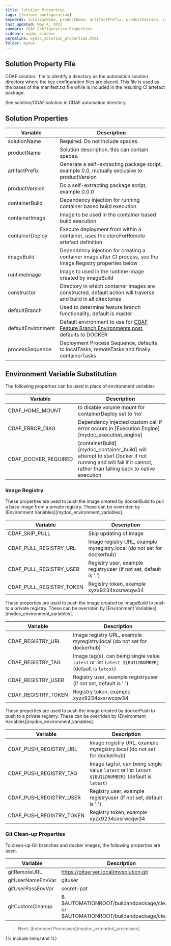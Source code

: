 ```yaml
---
title: Solution Properties
tags: [feature_configuration]
keywords: solutionName, productName, artifactPrefix, productVersion, containerBuild, containerImage, containerDeploy, imageBuild, runtimeImage, constructor, defaultBranch, defaultEnvironment, processSequence, CDAF_HOME_MOUNT, CDAF_ERROR_DIAG, CDAF_DOCKER_REQUIRED, CDAF_SKIP_PULL, CDAF_PULL_REGISTRY_URL, CDAF_PULL_REGISTRY_USER, CDAF_PULL_REGISTRY_TOKEN, CDAF_REGISTRY_URL, CDAF_REGISTRY_TAG, CDAF_REGISTRY_USER, CDAF_REGISTRY_TOKEN, CDAF_PULL_REGISTRY_URL, CDAF_PULL_REGISTRY_TAG, CDAF_PULL_REGISTRY_USER, CDAF_PULL_REGISTRY_TOKEN, gitRemoteURL, gitUserNameEnvVar, gitUserPassEnvVar, gitCustomCleanup
last_updated: May 4, 2022
summary: CDAF Configuration Properties.
sidebar: mydoc_sidebar
permalink: mydoc_solution_properties.html
folder: mydoc
---
```


## Solution Property File

CDAF.solution : file to identify a directory as the automation solution directory where the key configuration files are placed. This file is used as the bases of the manifest.txt file while is included in the resulting CI artefact package.

See solution/CDAF.solution in CDAF automation directory.

## Solution Properties

| Variable                  | Description
|---------------------------|------------
| solutionName              | Required. Do not include spaces.
| productName               | Solution description, this can contain spaces.
| artifactPrefix            | Generate a self-extracting package script, example 0.0, mutually exclusive to productVersion
| productVersion            | Do a self-extracting package script, example 0.0.0
| containerBuild            | Dependency injection for running container based build execution
| containerImage            | Image to be used in the container based build execution
| containerDeploy           | Execute deployment from within a container, uses the storeForRemote artefact definition
| imageBuild                | Dependency injection for creating a container image after CI process, see the Image Registry properties below
| runtimeImage              | Image to used in the runtime image created by imageBuild
| constructor               | Directory in which container images are constructed, default action will traverse and build in all directories
| defaultBranch             | Used to determine feature branch functionality, default is master
| defaultEnvironment        | Default environment to use for [CDAF Feature Branch Environments post](https://blog.cdaf.io/posts/2022-02-20-feature-branch-environments/), defaults to DOCKER
| processSequence           | Deployment Process Sequence, defaults to localTasks, remoteTasks and finally containerTasks

## Environment Variable Substitution

The following properties can be used in place of environment variables 

| Variable                  | Description
|---------------------------|------------
| CDAF_HOME_MOUNT           | to disable volume mount for containerDeploy set to 'no'
| CDAF_ERROR_DIAG           | Dependency injected custom call if error occurs in [Execution Engine][mydoc_execution_engine]
| CDAF_DOCKER_REQUIRED      | [containerBuild][mydoc_container_build] will attempt to start Docker if not running and will fail if it cannot, rather than falling back to native execution

### Image Registry

These properties are used to push the image created by dockerBuild to pull a base image from a private registry. These can be overriden by [Environment Variables][mydoc_environment_variables].

| Variable                  | Description
|---------------------------|------------
| CDAF_SKIP_PULL            | Skip updating of image
| CDAF_PULL_REGISTRY_URL    | Image registry URL, example myregistry.local (do not set for dockerhub)
| CDAF_PULL_REGISTRY_USER   | Registry user, example registryuser (if not set, default is '.')
| CDAF_PULL_REGISTRY_TOKEN  | Registry token, example xyzx9234sxsrwcqw34

These properties are used to push the image created by imageBuild to push to a private registry. These can be overriden by [Environment Variables][mydoc_environment_variables].

| Variable                  | Description
|---------------------------|------------
| CDAF_REGISTRY_URL         | Image registry URL, example myregistry.local (do not set for dockerhub)
| CDAF_REGISTRY_TAG         | Image tag(s), can being single value `latest` or list `latest ${BUILDNUMBER}` (default is `latest`)
| CDAF_REGISTRY_USER        | Registry user, example registryuser (if not set, default is '.')
| CDAF_REGISTRY_TOKEN       | Registry token, example xyzx9234sxsrwcqw34

These properties are used to push the image created by dockerPush to push to a private registry. These can be overriden by [Environment Variables][mydoc_environment_variables].

| Variable                  | Description
|---------------------------|------------
| CDAF_PUSH_REGISTRY_URL    | Image registry URL, example myregistry.local (do not set for dockerhub)
| CDAF_PUSH_REGISTRY_TAG    | Image tag(s), can being single value `latest` or list `latest ${BUILDNUMBER}` (default is `latest`)
| CDAF_PUSH_REGISTRY_USER   | Registry user, example registryuser (if not set, default is '.')
| CDAF_PUSH_REGISTRY_TOKEN  | Registry token, example xyzx9234sxsrwcqw34

### Git Clean-up Properties

To clean-up Git branches and docker images, the following properties are used.

| Variable                  | Description
|---------------------------|------------
| gitRemoteURL              | https://gitserver.local/mysolution.git
| gitUserNameEnvVar         | gituser
| gitUserPassEnvVar         | secret-pat
| gitCustomCleanup          | & $AUTOMATIONROOT/buildandpackage/clean.ps1 or $AUTOMATIONROOT/buildandpackage/clean.sh

> Next: [Extended Processes][mydoc_extended_processes]

{% include links.html %}
